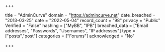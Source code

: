 +++

title = "AdminCurve"
domain = "https://admincurve.net"
date_breached = "2013-03-25"
date = "2022-05-04"
record_count = "98"
privacy = "Public"
Verified = "False"
hashing = ["MyBB", "IPB"]
breached_data = ["Email addresses", "Passwords", "Usernames", "IP addresses"]
type = ["posts","post"]
categories = ["Forums"]
acknowledged = "No"


+++





